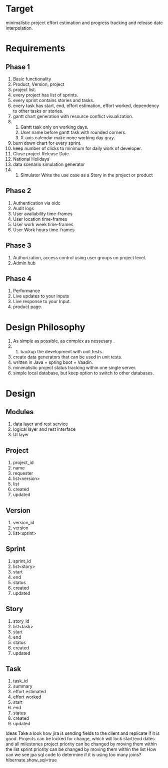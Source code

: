 # Target
minimalistic project effort estimation and progress tracking and release date interpolation.

# Requirements

## Phase 1
1. Basic functionality
2. Product, Version, project
3. project list.
4. every project has list of sprints.
5. every sprint contains stories and tasks.
6. every task has start, end, effort estimation, effort worked, dependency to other tasks or stories.
7. gantt chart generation with resource conflict visualization.
8. 1. Gantt task only on working days.
   2. User name before gantt task with rounded corners.
   3. X-axis calendar make none working day gray.
9. burn down chart for every sprint.
10. keep number of clicks to minimum for daily work of developer.
11. Close project Release Date.
12. National Holidays
13. data scenario simulation generator
14. 1. Simulator Write the use case as a Story in the project or product

## Phase 2
1. Authentication via oidc
2. Audit logs
3. User availability time-frames
4. User location time-frames
5. User work week time-frames
6. User Work hours time-frames

## Phase 3
1. Authorization, access control using user groups on project level.
2. Admin hub        

## Phase 4
1. Performance
2. Live updates to your inputs
3. Live response to your Input.
4. product page.


# Design Philosophy
1. As simple as possible, as complex as nessesary .
2. 1. backup the development with unit tests.
3. create data generators that can be used in unit tests.
4. written in Java + spring boot + Vaadin.
5. minimalistic project status tracking within one single server.
6. simple local database, but keep option to switch to other databases.

# Design
## Modules
1. data layer and rest service
2. logical layer and rest interface
3. UI layer

## Project

1. project_id
2. name
3. requester
4. list\<version\>
5. list <AccessGroup>
6. created
7. updated

## Version
1. version_id
2. version
3. list\<sprint\>

## Sprint
1. sprint_id
2. list\<story\>
3. start
4. end
5. status
6. created
7. updated

## Story
1. story_id
2. list\<task\>
3. start
4. end
5. status
6. created
7. updated

## Task
1. task_id
2. summary
3. effort estimated
4. effort worked
1. start
2. end
5. status
6. created
7. updated

Ideas
    Take a look how jira is sending fields to the client and replicate if it is good.
    Projects can be locked for change, which will lock start/end dates and all milestones
    project priority can be changed by moving them within the list
    sprint priority can be changed by moving them within the list
    How can we see jpa sql code to determine if it is using too many joins?
        hibernate.show_sql=true
